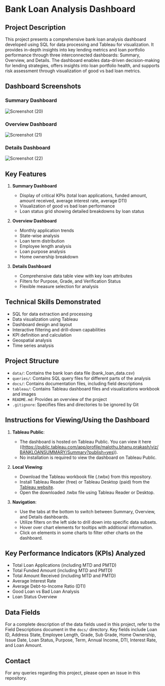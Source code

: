 # Bank Loan Analysis Dashboard

## Project Description
This project presents a comprehensive bank loan analysis dashboard developed using SQL for data processing and Tableau for visualization. It provides in-depth insights into key lending metrics and loan portfolio performance through three interconnected dashboards: Summary, Overview, and Details. The dashboard enables data-driven decision-making for lending strategies, offers insights into loan portfolio health, and supports risk assessment through visualization of good vs bad loan metrics.

## Dashboard Screenshots

### Summary Dashboard
![Screenshot (20)](https://github.com/user-attachments/assets/660e94d3-8e30-47aa-9758-0b84cd5dcdb8)


### Overview Dashboard
![Screenshot (21)](https://github.com/user-attachments/assets/4efc93cb-9cb2-4ab0-a1e1-bf581ac3a4f2)


### Details Dashboard
![Screenshot (22)](https://github.com/user-attachments/assets/c00dfeaa-45d6-43f1-9457-f40495a8ffa8)


## Key Features

1. **Summary Dashboard**
   - Display of critical KPIs (total loan applications, funded amount, amount received, average interest rate, average DTI)
   - Visualization of good vs bad loan performance
   - Loan status grid showing detailed breakdowns by loan status

2. **Overview Dashboard**
   - Monthly application trends
   - State-wise analysis
   - Loan term distribution
   - Employee length analysis
   - Loan purpose analysis
   - Home ownership breakdown

3. **Details Dashboard**
   - Comprehensive data table view with key loan attributes
   - Filters for Purpose, Grade, and Verification Status
   - Flexible measure selection for analysis

## Technical Skills Demonstrated

- SQL for data extraction and processing
- Data visualization using Tableau
- Dashboard design and layout
- Interactive filtering and drill-down capabilities
- KPI definition and calculation
- Geospatial analysis
- Time series analysis

## Project Structure

- `data/`: Contains the bank loan data file (bank_loan_data.csv)
- `queries/`: Contains SQL query files for different parts of the analysis
- `docs/`: Contains documentation files, including field descriptions
- `tableau/`: Contains Tableau dashboard files and visualizations workbook and images
- `README.md`: Provides an overview of the project
- `.gitignore`: Specifies files and directories to be ignored by Git

## Instructions for Viewing/Using the Dashboard

1. **Tableau Public**: 
   - The dashboard is hosted on Tableau Public. You can view it here
     ((https://public.tableau.com/app/profile/malothu.bhanu.prakash/viz/BANKLOANSUMMARY/Summary?publish=yes)).
   - No installation is required to view the dashboard on Tableau Public.

2. **Local Viewing**:
   - Download the Tableau workbook file (.twbx) from this repository.
   - Install Tableau Reader (free) or Tableau Desktop (paid) from the [Tableau website](https://www.tableau.com/products/reader).
   - Open the downloaded .twbx file using Tableau Reader or Desktop.

3. **Navigation**:
   - Use the tabs at the bottom to switch between Summary, Overview, and Details dashboards.
   - Utilize filters on the left side to drill down into specific data subsets.
   - Hover over chart elements for tooltips with additional information.
   - Click on elements in some charts to filter other charts on the dashboard.

## Key Performance Indicators (KPIs) Analyzed

- Total Loan Applications (including MTD and PMTD)
- Total Funded Amount (including MTD and PMTD)
- Total Amount Received (including MTD and PMTD)
- Average Interest Rate
- Average Debt-to-Income Ratio (DTI)
- Good Loan vs Bad Loan Analysis
- Loan Status Overview

## Data Fields

For a complete description of the data fields used in this project, refer to the Field Descriptions document in the `docs/` directory. Key fields include Loan ID, Address State, Employee Length, Grade, Sub Grade, Home Ownership, Issue Date, Loan Status, Purpose, Term, Annual Income, DTI, Interest Rate, and Loan Amount.


## Contact

For any queries regarding this project, please open an issue in this repository.
